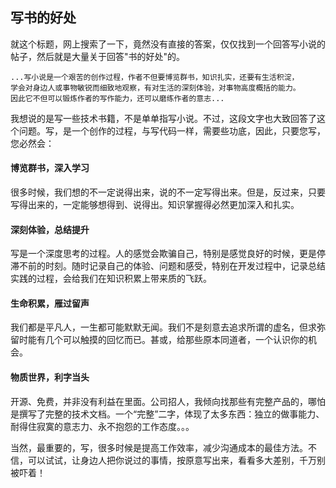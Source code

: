 ## 写书的好处

就这个标题，网上搜索了一下，竟然没有直接的答案，仅仅找到一个回答写小说的帖子，然后就是大量关于回答"书的好处"的。

```
...写小说是一个艰苦的创作过程，作者不但要博览群书，知识扎实，还要有生活积淀，
学会对身边人或事物敏锐而细致地观察，有对生活的深刻体验，对事物高度概括的能力。
因此它不但可以锻炼作者的写作能力，还可以磨练作者的意志...
```

我想说的是写一些技术书籍，不是单单指写小说。不过，这段文字也大致回答了这个问题。写，是一个创作的过程，与写代码一样，需要些功底，因此，只要您写，您必然会：

#### 博览群书，深入学习

很多时候，我们想的不一定说得出来，说的不一定写得出来。但是，反过来，只要写得出来的，一定能够想得到、说得出。知识掌握得必然更加深入和扎实。

#### 深刻体验，总结提升

写是一个深度思考的过程。人的感觉会欺骗自己，特别是感觉良好的时候，更是停滞不前的时刻。随时记录自己的体验、问题和感受，特别在开发过程中，记录总结实践的过程，会给我们在知识积累上带来质的飞跃。

#### 生命积累，雁过留声

我们都是平凡人，一生都可能默默无闻。我们不是刻意去追求所谓的虚名，但求弥留时能有几个可以触摸的回忆而已。甚或，给那些原本同道者，一个认识你的机会。

#### 物质世界，利字当头

开源、免费，并非没有利益在里面。公司招人，我倾向找那些有完整产品的，哪怕是撰写了完整的技术文档。一个“完整”二字，体现了太多东西：独立的做事能力、耐得住寂寞的意志力、永不抱怨的工作态度。。。

当然，最重要的，写，很多时候是提高工作效率，减少沟通成本的最佳方法。不信，可以试试，让身边人把你说过的事情，按原意写出来，看看多大差别，千万别被吓着！
